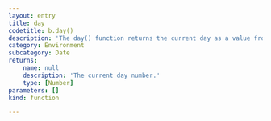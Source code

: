 ```yaml
---
layout: entry
title: day
codetitle: b.day()
description: 'The day() function returns the current day as a value from 1 - 31.'
category: Environment
subcategory: Date
returns:
    name: null
    description: 'The current day number.'
    type: [Number]
parameters: []
kind: function

---
```

